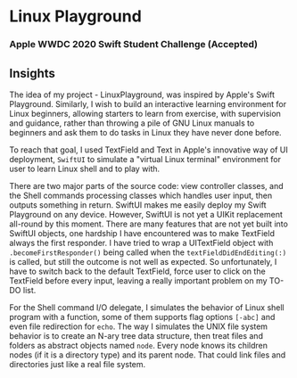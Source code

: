 # Linux Playground
### Apple WWDC 2020 Swift Student Challenge (Accepted)

## Insights
The idea of my project - LinuxPlayground, was inspired by Apple's Swift Playground. Similarly, I wish to build an interactive learning environment for Linux beginners, allowing starters to learn from exercise, with supervision and guidance, rather than throwing a pile of GNU Linux manuals to beginners and ask them to do tasks in Linux they have never done before. 

To reach that goal, I used TextField and Text in Apple's innovative way of UI deployment, `SwiftUI` to simulate a "virtual Linux terminal" environment for user to learn Linux shell and to play with. 

There are two major parts of the source code: view controller classes, and the Shell commands processing classes which handles user input, then outputs something in return. SwiftUI makes me easily deploy my Swift Playground on any device. However, SwiftUI is not yet a UIKit replacement all-round by this moment. There are many features that are not yet built into SwiftUI objects, one hardship I have encountered was to make TextField always the first responder. I have tried to wrap a UITextField object with `.becomeFirstResponder()` being called when the `textFieldDidEndEditing(:)` is called, but still the outcome is not well as expected. So unfortunately, I have to switch back to the default TextField, force user to click on the TextField before every input, leaving a really important problem on my TO-DO list. 

For the Shell command I/O delegate, I simulates the behavior of Linux shell program with a function, some of them supports flag options `[-abc]` and even file redirection for `echo`. The way I simulates the UNIX file system behavior is to create an N-ary tree data structure, then treat files and folders as abstract objects named `node`. Every node knows its children nodes (if it is a directory type) and its parent node. That could link files and directories just like a real file system. 
